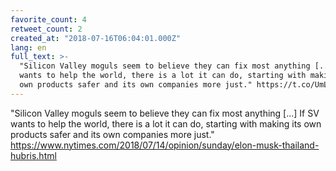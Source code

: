 ```yaml
---
favorite_count: 4
retweet_count: 2
created_at: "2018-07-16T06:04:01.000Z"
lang: en
full_text: >-
  "Silicon Valley moguls seem to believe they can fix most anything [...] If SV
  wants to help the world, there is a lot it can do, starting with making its
  own products safer and its own companies more just." https://t.co/UmL2DdbjvZ
---
```


"Silicon Valley moguls seem to believe they can fix most anything [...] If SV
wants to help the world, there is a lot it can do, starting with making its own
products safer and its own companies more just."
<https://www.nytimes.com/2018/07/14/opinion/sunday/elon-musk-thailand-hubris.html>
